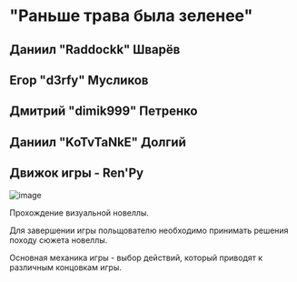  # **"Раньше трава была зеленее"**

## Даниил "Raddockk" Шварёв 
## Егор "d3rfy" Мусликов
## Дмитрий "dimik999" Петренко
## Даниил "KoTvTaNkE" Долгий

## Движок игры - Ren'Py

![image](https://github.com/NovelTeam/Novel/assets/112934341/72ec9a98-164e-4dad-935b-c89dd590c3c5)

Прохождение визуальной новеллы.

Для завершении игры польщователю необходимо принимать решения походу сюжета новеллы.



Основная механика игры - выбор действий, который приводят к различным концовкам игры.

